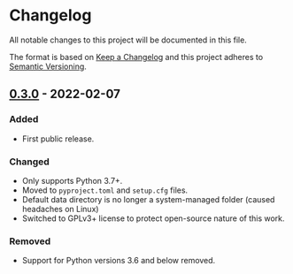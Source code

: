 # Changelog
All notable changes to this project will be documented in this file.

The format is based on [Keep a Changelog](http://keepachangelog.com/en/1.0.0/)
and this project adheres to [Semantic Versioning](https://semver.org/spec/v2.0.0.html).

<!-- insertion marker -->
## [0.3.0](https://github.com/BYUCamachoLab/autogator/releases/tag/0.3.0) - 2022-02-07

### Added
- First public release.

### Changed
- Only supports Python 3.7+.
- Moved to ``pyproject.toml`` and ``setup.cfg`` files.
- Default data directory is no longer a system-managed folder (caused headaches
  on Linux)
- Switched to GPLv3+ license to protect open-source nature of this work.

### Removed
- Support for Python versions 3.6 and below removed.